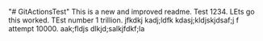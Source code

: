 "# GitActionsTest" 
This is a new and improved readme.
Test 1234. LEts go this worked. TEst number 1 trillion. jfkdkj  kadj;ldfk   kdasj;kldjskjdsaf;j f
attempt 10000. aak;fldjs dlkjd;salkjfdkf;la
